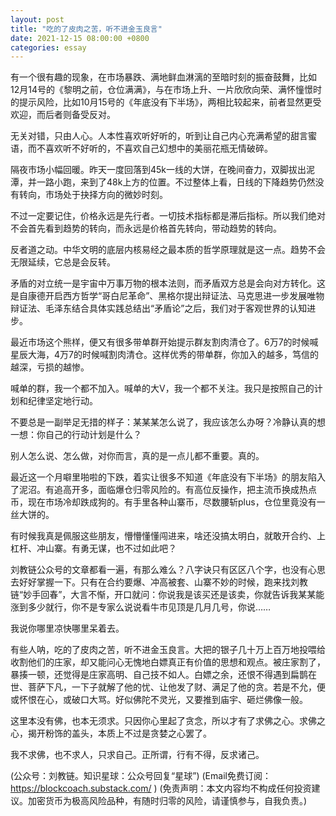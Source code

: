 ```yaml
---
layout: post
title: "吃的了皮肉之苦，听不进金玉良言"
date: 2021-12-15 08:00:00 +0800
categories: essay
---
```


有一个很有趣的现象，在市场暴跌、满地鲜血淋漓的至暗时刻的振奋鼓舞，比如12月14号的《黎明之前，仓位满满》，与在市场上升、一片欣欣向荣、满怀憧憬时的提示风险，比如10月15号的《年底没有下半场》，两相比较起来，前者显然更受欢迎，而后者则备受反对。

无关对错，只由人心。人本性喜欢听好听的，听到让自己内心充满希望的甜言蜜语，而不喜欢听不好听的，不喜欢自己幻想中的美丽花瓶无情破碎。

隔夜市场小幅回暖。昨天一度回落到45k一线的大饼，在晚间奋力，双脚拔出泥潭，并一路小跑，来到了48k上方的位置。不过整体上看，日线的下降趋势仍然没有转向，市场处于抉择方向的微妙时刻。

不过一定要记住，价格永远是先行者。一切技术指标都是滞后指标。所以我们绝对不会首先看到趋势的转向，而永远是价格首先转向，带动趋势的转向。

反者道之动。中华文明的底层内核易经之最本质的哲学原理就是这一点。趋势不会无限延续，它总是会反转。

矛盾的对立统一是宇宙中万事万物的根本法则，而矛盾双方总是会向对方转化。这是自康德开启西方哲学“哥白尼革命”、黑格尔提出辩证法、马克思进一步发展唯物辩证法、毛泽东结合具体实践总结出“矛盾论”之后，我们对于客观世界的认知进步。

最近市场这个熊样，便又有很多带单群开始提示群友割肉清仓了。6万7的时候喊星辰大海，4万7的时候喊割肉清仓。这样优秀的带单群，你加入的越多，笃信的越深，亏损的越惨。

喊单的群，我一个都不加入。喊单的大V，我一个都不关注。我只是按照自己的计划和纪律坚定地行动。

不要总是一副举足无措的样子：某某某怎么说了，我应该怎么办呀？冷静认真的想一想：你自己的行动计划是什么？

别人怎么说、怎么做，对你而言，真的是一点儿都不重要。真的。

最近这一个月噼里啪啦的下跌，着实让很多不知道《年底没有下半场》的朋友陷入了泥沼。有追高开多，面临爆仓归零风险的。有高位反操作，把主流币换成热点币，现在市场冷却跌成狗的。有手里各种山寨币，尽数腰斩plus，仓位里竟没有一丝大饼的。

有时候我真是佩服这些朋友，懵懵懂懂闯进来，啥还没搞太明白，就敢开合约、上杠杆、冲山寨。有勇无谋，也不过如此吧？

刘教链公众号的文章都看一遍，有那么难么？八字诀只有区区八个字，也没有心思去好好掌握一下。只有在合约要爆、冲高被套、山寨不妙的时候，跑来找刘教链“妙手回春”，大言不惭，开口就问：你说我是该买还是该卖，你就告诉我某某能涨到多少就行，你不是专家么说说看牛市见顶是几月几号，你说……

我说你哪里凉快哪里呆着去。

有些人呐，吃的了皮肉之苦，听不进金玉良言。大把的银子几十万上百万地投喂给收割他们的庄家，却又能问心无愧地白嫖真正有价值的思想和观点。被庄家割了，暴揍一顿，还觉得是庄家高明、自己技不如人。白嫖之余，还恨不得遇到扁鹊在世、菩萨下凡，一下子就解了他的忧、让他发了财、满足了他的贪。若是不允，便或怀恨在心，或破口大骂。好似佛陀不灵光，又要推到庙宇、砸烂佛像一般。

这里本没有佛，也本无须求。只因你心里起了贪念，所以才有了求佛之心。求佛之心，揭开粉饰的盖头，本质上不过是贪婪之心罢了。

我不求佛，也不求人，只求自己。正所谓，行有不得，反求诸己。

(公众号：刘教链。知识星球：公众号回复“星球”)
(Email免费订阅：https://blockcoach.substack.com/ )
(免责声明：本文内容均不构成任何投资建议。加密货币为极高风险品种，有随时归零的风险，请谨慎参与，自我负责。)
